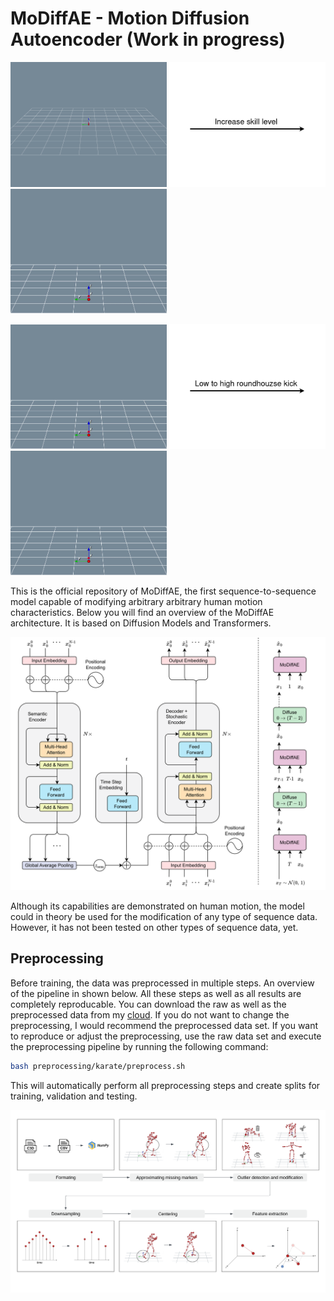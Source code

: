 # MoDiffAE - Motion Diffusion Autoencoder (Work in progress)


<p float="left">
  <img src="images/skill_level_mod/low_skill.gif" width="250" />
  <img src="images/skill_level_mod/skill_arrow.png" width="250" /> 
  <img src="images/skill_level_mod/high_skill.gif" width="250" />
</p>

<p float="left">
  <img src="images/technique_mod/high_kick.gif" width="250" />
  <img src="images/technique_mod/technique_arrow.png" width="250" /> 
  <img src="images/technique_mod/low_kick.gif" width="250" />
</p>

This is the official repository of MoDiffAE, the first sequence-to-sequence model capable of modifying arbitrary arbitrary human motion characteristics. Below you will find an overview of the MoDiffAE architecture. It is based on Diffusion Models and Transformers.

![image](images/modiffae_architecture.svg)

Although its capabilities are demonstrated on human motion, the model could in theory be used for the modification of any type of sequence data. However, it has not been tested on other types of sequence data, yet.


## Preprocessing 

Before training, the data was preprocessed in multiple steps. An overview of the pipeline in shown below. All these steps as well as all results are completely reproducable. You can download the raw as well as the preprocessed data from my [cloud](https://e.pcloud.link/publink/show?code=kZFusjZ5d1c0YIA6Xp0gEYKxQdzdFIJSGT7). If you do not want to change the preprocessing, I would recommend the preprocessed data set. If you want to reproduce or adjust the preprocessing, use the raw data set and execute the preprocessing pipeline by running the following command: 

```bash
bash preprocessing/karate/preprocess.sh
```
This will automatically perform all preprocessing steps and create splits for training, validation and testing.

![image](images/preprocessing_pipeline.png)


